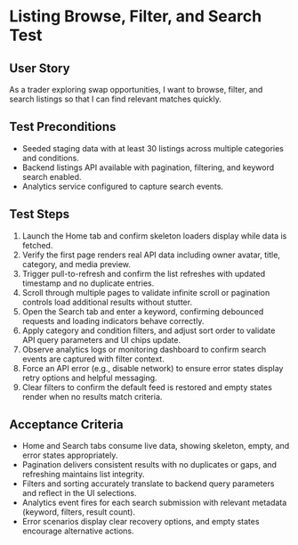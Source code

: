 # Listing Browse, Filter, and Search Test

## User Story
As a trader exploring swap opportunities, I want to browse, filter, and search listings so that I can find relevant matches quickly.

## Test Preconditions
- Seeded staging data with at least 30 listings across multiple categories and conditions.
- Backend listings API available with pagination, filtering, and keyword search enabled.
- Analytics service configured to capture search events.

## Test Steps
1. Launch the Home tab and confirm skeleton loaders display while data is fetched.
2. Verify the first page renders real API data including owner avatar, title, category, and media preview.
3. Trigger pull-to-refresh and confirm the list refreshes with updated timestamp and no duplicate entries.
4. Scroll through multiple pages to validate infinite scroll or pagination controls load additional results without stutter.
5. Open the Search tab and enter a keyword, confirming debounced requests and loading indicators behave correctly.
6. Apply category and condition filters, and adjust sort order to validate API query parameters and UI chips update.
7. Observe analytics logs or monitoring dashboard to confirm search events are captured with filter context.
8. Force an API error (e.g., disable network) to ensure error states display retry options and helpful messaging.
9. Clear filters to confirm the default feed is restored and empty states render when no results match criteria.

## Acceptance Criteria
- Home and Search tabs consume live data, showing skeleton, empty, and error states appropriately.
- Pagination delivers consistent results with no duplicates or gaps, and refreshing maintains list integrity.
- Filters and sorting accurately translate to backend query parameters and reflect in the UI selections.
- Analytics event fires for each search submission with relevant metadata (keyword, filters, result count).
- Error scenarios display clear recovery options, and empty states encourage alternative actions.
